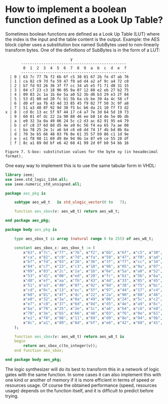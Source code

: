 <!-- MASTER-ONLY: DO NOT MODIFY THIS FILE

Copyright © Telecom Paris
Copyright © Renaud Pacalet (renaud.pacalet@telecom-paris.fr)

This file must be used under the terms of the CeCILL. This source
file is licensed as described in the file COPYING, which you should
have received as part of this distribution. The terms are also
available at:
https://cecill.info/licences/Licence_CeCILL_V2.1-en.html
-->

# How to implement a boolean function defined as a Look Up Table?

Sometimes boolean functions are defined as a Look Up Table (LUT) where the index is the input and the table content is the output.
Example: the AES block cipher uses a substitution box named SubBytes used to non-linearly transform bytes.
One of the definitions of SubBytes is in the form of a LUT:

```
                             y
       -----------------------------------------------
        0  1  2  3  4  5  6  7  8  9  a  b  c  d  e  f
       -----------------------------------------------
  | 0 | 63 7c 77 7b f2 6b 6f c5 30 01 67 2b fe d7 ab 76 
  | 1 | ca 82 c9 7d fa 59 47 f0 ad d4 a2 af 9c a4 72 c0 
  | 2 | b7 fd 93 26 36 3f f7 cc 34 a5 e5 f1 71 d8 31 15 
  | 3 | 04 c7 23 c3 18 96 05 9a 07 12 80 e2 eb 27 b2 75 
  | 4 | 09 83 2c 1a 1b 6e 5a a0 52 3b d6 b3 29 e3 2f 84 
  | 5 | 53 d1 00 ed 20 fc b1 5b 6a cb be 39 4a 4c 58 cf 
  | 6 | d0 ef aa fb 43 4d 33 85 45 f9 02 7f 50 3c 9f a8 
  | 7 | 51 a3 40 8f 92 9d 38 f5 bc b6 da 21 10 ff f3 d2 
x | 8 | cd 0c 13 ec 5f 97 44 17 c4 a7 7e 3d 64 5d 19 73 
  | 9 | 60 81 4f dc 22 2a 90 88 46 ee b8 14 de 5e 0b db 
  | a | e0 32 3a 0a 49 06 24 5c c2 d3 ac 62 91 95 e4 79 
  | b | e7 c8 37 6d 8d d5 4e a9 6c 56 f4 ea 65 7a ae 08 
  | c | ba 78 25 2e 1c a6 b4 c6 e8 dd 74 1f 4b bd 8b 8a 
  | d | 70 3e b5 66 48 03 f6 0e 61 35 57 b9 86 c1 1d 9e 
  | e | e1 f8 98 11 69 d9 8e 94 9b 1e 87 e9 ce 55 28 df 
  | f | 8c a1 89 0d bf e6 42 68 41 99 2d 0f b0 54 bb 16

Figure 7. S-box: substitution values for the byte xy (in hexadecimal format).
```

One easy way to implement this is to use the same tabular form in VHDL:

```vhdl
library ieee;
use ieee.std_logic_1164.all;
use ieee.numeric_std_unsigned.all;

package aes_pkg is

    subtype aes_w8_t   is std_ulogic_vector(0 to   7);

    function aes_sbox(v: aes_w8_t) return aes_w8_t;

end package aes_pkg;

package body aes_pkg is

    type aes_sbox_t is array (natural range 0 to 255) of aes_w8_t;

    constant aes_sbox_c: aes_sbox_t := (
        x"63", x"7c", x"77", x"7b", x"f2", x"6b", x"6f", x"c5", x"30", x"01", x"67", x"2b", x"fe", x"d7", x"ab", x"76",
        x"ca", x"82", x"c9", x"7d", x"fa", x"59", x"47", x"f0", x"ad", x"d4", x"a2", x"af", x"9c", x"a4", x"72", x"c0",
        x"b7", x"fd", x"93", x"26", x"36", x"3f", x"f7", x"cc", x"34", x"a5", x"e5", x"f1", x"71", x"d8", x"31", x"15",
        x"04", x"c7", x"23", x"c3", x"18", x"96", x"05", x"9a", x"07", x"12", x"80", x"e2", x"eb", x"27", x"b2", x"75",
        x"09", x"83", x"2c", x"1a", x"1b", x"6e", x"5a", x"a0", x"52", x"3b", x"d6", x"b3", x"29", x"e3", x"2f", x"84",
        x"53", x"d1", x"00", x"ed", x"20", x"fc", x"b1", x"5b", x"6a", x"cb", x"be", x"39", x"4a", x"4c", x"58", x"cf",
        x"d0", x"ef", x"aa", x"fb", x"43", x"4d", x"33", x"85", x"45", x"f9", x"02", x"7f", x"50", x"3c", x"9f", x"a8",
        x"51", x"a3", x"40", x"8f", x"92", x"9d", x"38", x"f5", x"bc", x"b6", x"da", x"21", x"10", x"ff", x"f3", x"d2",
        x"cd", x"0c", x"13", x"ec", x"5f", x"97", x"44", x"17", x"c4", x"a7", x"7e", x"3d", x"64", x"5d", x"19", x"73",
        x"60", x"81", x"4f", x"dc", x"22", x"2a", x"90", x"88", x"46", x"ee", x"b8", x"14", x"de", x"5e", x"0b", x"db",
        x"e0", x"32", x"3a", x"0a", x"49", x"06", x"24", x"5c", x"c2", x"d3", x"ac", x"62", x"91", x"95", x"e4", x"79",
        x"e7", x"c8", x"37", x"6d", x"8d", x"d5", x"4e", x"a9", x"6c", x"56", x"f4", x"ea", x"65", x"7a", x"ae", x"08",
        x"ba", x"78", x"25", x"2e", x"1c", x"a6", x"b4", x"c6", x"e8", x"dd", x"74", x"1f", x"4b", x"bd", x"8b", x"8a",
        x"70", x"3e", x"b5", x"66", x"48", x"03", x"f6", x"0e", x"61", x"35", x"57", x"b9", x"86", x"c1", x"1d", x"9e",
        x"e1", x"f8", x"98", x"11", x"69", x"d9", x"8e", x"94", x"9b", x"1e", x"87", x"e9", x"ce", x"55", x"28", x"df",
        x"8c", x"a1", x"89", x"0d", x"bf", x"e6", x"42", x"68", x"41", x"99", x"2d", x"0f", x"b0", x"54", x"bb", x"16"
    );

    function aes_sbox(v: aes_w8_t) return aes_w8_t is
    begin
        return aes_sbox_c(to_integer(v));
    end function aes_sbox;

end package body aes_pkg;
```

The logic synthesizer will do its best to transform this in a network of logic gates with the same function.
In some cases it can also implement this with one kind or another of memory if it is more efficient in terms of speed or resources usage.
Of course the obtained performance (speed, resources usage) depends on the function itself, and it is difficult to predict before trying.

<!-- vim: set tabstop=4 softtabstop=4 shiftwidth=4 expandtab textwidth=0: -->
